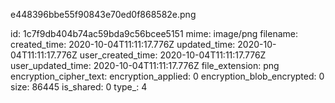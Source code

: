e448396bbe55f90843e70ed0f868582e.png

id: 1c7f9db404b74ac59bda9c56bcee5151
mime: image/png
filename: 
created_time: 2020-10-04T11:11:17.776Z
updated_time: 2020-10-04T11:11:17.776Z
user_created_time: 2020-10-04T11:11:17.776Z
user_updated_time: 2020-10-04T11:11:17.776Z
file_extension: png
encryption_cipher_text: 
encryption_applied: 0
encryption_blob_encrypted: 0
size: 86445
is_shared: 0
type_: 4